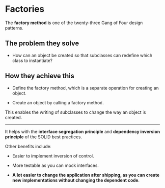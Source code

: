 # Factories

The **factory method** is one of the twenty-three Gang of Four design patterns.

## The problem they solve

* How can an object be created so that subclasses can redefine which class to instantiate?

## How they achieve this

* Define the factory method, which is a separate operation for creating an object.

* Create an object by calling a factory method.

This enables the writing of subclasses to change the way an object is created.



---

It helps with the **interface segregation principle** and **dependency inversion principle** of the SOLID best practices.

Other benefits include:

* Easier to implement inversion of control.

* More testable as you can mock interfaces.

* **A lot easier to change the application after shipping, as you can create new implementations without changing the dependent code**.
